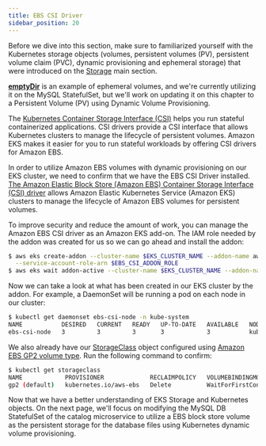 ```yaml
---
title: EBS CSI Driver
sidebar_position: 20
---
```


Before we dive into this section, make sure to familiarized yourself with the Kubernetes storage objects (volumes, persistent volumes (PV), persistent volume claim (PVC), dynamic provisioning and ephemeral storage) that were introduced on the [Storage](../index.md) main section.

[**emptyDir**](https://kubernetes.io/docs/concepts/storage/volumes/#emptydir) is an example of ephemeral volumes, and we're currently utilizing it on the MySQL StatefulSet, but we'll work on updating it on this chapter to a Persistent Volume (PV) using Dynamic Volume Provisioning.

The [Kubernetes Container Storage Interface (CSI)](https://kubernetes-csi.github.io/docs/) helps you run stateful containerized applications. CSI drivers provide a CSI interface that allows Kubernetes clusters to manage the lifecycle of persistent volumes. Amazon EKS makes it easier for you to run stateful workloads by offering CSI drivers for Amazon EBS.

In order to utilize Amazon EBS volumes with dynamic provisioning on our EKS cluster, we need to confirm that we have the EBS CSI Driver installed. [The Amazon Elastic Block Store (Amazon EBS) Container Storage Interface (CSI) driver](https://github.com/kubernetes-sigs/aws-ebs-csi-driver) allows Amazon Elastic Kubernetes Service (Amazon EKS) clusters to manage the lifecycle of Amazon EBS volumes for persistent volumes.

To improve security and reduce the amount of work, you can manage the Amazon EBS CSI driver as an Amazon EKS add-on. The IAM role needed by the addon was created for us so we can go ahead and install the addon:

```bash timeout=300 wait=60
$ aws eks create-addon --cluster-name $EKS_CLUSTER_NAME --addon-name aws-ebs-csi-driver \
  --service-account-role-arn $EBS_CSI_ADDON_ROLE
$ aws eks wait addon-active --cluster-name $EKS_CLUSTER_NAME --addon-name aws-ebs-csi-driver
```

Now we can take a look at what has been created in our EKS cluster by the addon. For example, a DaemonSet will be running a pod on each node in our cluster:

```bash
$ kubectl get daemonset ebs-csi-node -n kube-system
NAME           DESIRED   CURRENT   READY   UP-TO-DATE   AVAILABLE   NODE SELECTOR            AGE
ebs-csi-node   3         3         3       3            3           kubernetes.io/os=linux   3d21h
```

We also already have our [StorageClass](https://kubernetes.io/docs/concepts/storage/storage-classes/) object configured using [Amazon EBS GP2 volume type](https://docs.aws.amazon.com/AWSEC2/latest/UserGuide/general-purpose.html#EBSVolumeTypes_gp2). Run the following command to confirm:

```bash
$ kubectl get storageclass
NAME            PROVISIONER             RECLAIMPOLICY   VOLUMEBINDINGMODE      ALLOWVOLUMEEXPANSION   AGE
gp2 (default)   kubernetes.io/aws-ebs   Delete          WaitForFirstConsumer   false                  3d22h
```

Now that we have a better understanding of EKS Storage and Kubernetes objects. On the next page, we'll focus on modifying the MySQL DB StatefulSet of the catalog microservice to utilize a EBS block store volume as the persistent storage for the database files using Kubernetes dynamic volume provisioning.

